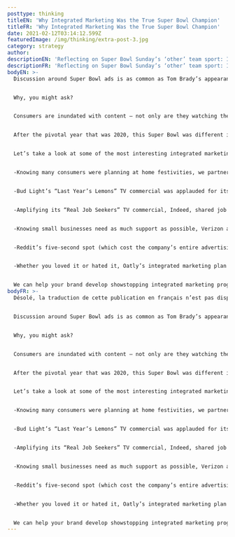 ```yaml
---
posttype: thinking
titleEN: 'Why Integrated Marketing Was the True Super Bowl Champion'
titleFR: 'Why Integrated Marketing Was the True Super Bowl Champion'
date: 2021-02-12T03:14:12.599Z
featuredImage: /img/thinking/extra-post-3.jpg
category: strategy
author:
descriptionEN: 'Reflecting on Super Bowl Sunday’s ‘other’ team sport: Integrated Marketing'
descriptionFR: 'Reflecting on Super Bowl Sunday’s ‘other’ team sport: Integrated Marketing'
bodyEN: >-
  Discussion around Super Bowl ads is as common as Tom Brady’s appearance in the NFL’s championship game - many are quick to call the ‘winners’ and ‘losers’ from the commercial breaks, but more discussion ought to be had around the brand building done offscreen.


  Why, you might ask?


  Consumers are inundated with content – not only are they watching the game on TV, but they’re also following along on social media, possibly multitasking and not 100% focused on every single ad. Brands need to think strategically and use different disciplines and channels to ensure their investment in that :30 second spot is ‘worth it,’ and developing an integrated marketing plan around it helps that great creative work smarter.


  After the pivotal year that was 2020, this Super Bowl was different in many ways, including its marketing. While some brands pulled out of traditional advertising, others joined in for the first time. From legacy advertisers to startups, CPG to tech, regardless of their end goal one thing rings true: brand building is always integrated.


  Let’s take a look at some of the most interesting integrated marketing programs surrounding the Super Bowl. Some focus on amplifying a Super Bowl spot, others aim to create a different experience for a socially distanced Super Bowl:


  -Knowing many consumers were planning at home festivities, we partnered with our client Anheuser-Busch to elevate game day celebrations nationwide with the Stella Stadium Bites kit. Crafted by Blue Apron, every kit came with four delicious recipes alongside four limited-edition Stella Artois Chalices.


  -Bud Light’s “Last Year’s Lemons” TV commercial was applauded for its entertainment value, but it stayed top of consumers’ minds due to its delivery partnership with Drizly. Bringing the excitement of trying a new drink to consumers’ homes, the brand tailored Drizly push notifications to focus on its Lemonade Seltzer, shortly after the commercial aired.


  -Amplifying its “Real Job Seekers” TV commercial, Indeed, shared job postings from other Super Bowl advertisers on its Twitter page throughout the game. While the first-time advertiser received some backlash for its use of the same few seconds of stock video as Guaranteed Rate, the brand was able to use its social media strategy to both change the conversation about its commercial and endear itself to consumers.


  -Knowing small businesses need as much support as possible, Verizon aired its Big Concert for Small Business. Following the Super Bowl, it featured performances from stars like Christina Aguilera, Alicia Keys, H.E.R, Miley Cyrus, Brittany Howard, Eric Church and Jazmine Sullivan. To promote, the brand partnered with its artists on social media content targeted to game viewers following along on social media.


  -Reddit’s five-second spot (which cost the company’s entire advertising budget) signaled support of the r/WallStreetBets community and generated media coverage from a variety of outlets, including CNBC, The New York Times, Variety and HYPEBEAST. Interestingly, Reddit doubled its valuation the week following, largely due to a surge in new users as a result of the role r/WallStreetBets has played in the GameStop trading frenzy.


  -Whether you loved it or hated it, Oatly’s integrated marketing plan allowed it to become a pop culture phenomenon. Airing a polarizing TV commercial that was banned in Sweden, Oatly braced for backlash by releasing t-shirts that said, “I totally hated the Oatly commercial,” which sold out in under five minutes. This move not only caused Oatly to trend on social platforms, but generated earned media for the brand, possibly making it an overnight household name.


  We can help your brand develop showstopping integrated marketing programs, email us at info@mosaic.com.
bodyFR: >-
  Désolé, la traduction de cette publication en français n’est pas disponible.


  Discussion around Super Bowl ads is as common as Tom Brady’s appearance in the NFL’s championship game - many are quick to call the ‘winners’ and ‘losers’ from the commercial breaks, but more discussion ought to be had around the brand building done offscreen.


  Why, you might ask?


  Consumers are inundated with content – not only are they watching the game on TV, but they’re also following along on social media, possibly multitasking and not 100% focused on every single ad. Brands need to think strategically and use different disciplines and channels to ensure their investment in that :30 second spot is ‘worth it,’ and developing an integrated marketing plan around it helps that great creative work smarter.


  After the pivotal year that was 2020, this Super Bowl was different in many ways, including its marketing. While some brands pulled out of traditional advertising, others joined in for the first time. From legacy advertisers to startups, CPG to tech, regardless of their end goal one thing rings true: brand building is always integrated.


  Let’s take a look at some of the most interesting integrated marketing programs surrounding the Super Bowl. Some focus on amplifying a Super Bowl spot, others aim to create a different experience for a socially distanced Super Bowl:


  -Knowing many consumers were planning at home festivities, we partnered with our client Anheuser-Busch to elevate game day celebrations nationwide with the Stella Stadium Bites kit. Crafted by Blue Apron, every kit came with four delicious recipes alongside four limited-edition Stella Artois Chalices.


  -Bud Light’s “Last Year’s Lemons” TV commercial was applauded for its entertainment value, but it stayed top of consumers’ minds due to its delivery partnership with Drizly. Bringing the excitement of trying a new drink to consumers’ homes, the brand tailored Drizly push notifications to focus on its Lemonade Seltzer, shortly after the commercial aired.


  -Amplifying its “Real Job Seekers” TV commercial, Indeed, shared job postings from other Super Bowl advertisers on its Twitter page throughout the game. While the first-time advertiser received some backlash for its use of the same few seconds of stock video as Guaranteed Rate, the brand was able to use its social media strategy to both change the conversation about its commercial and endear itself to consumers.


  -Knowing small businesses need as much support as possible, Verizon aired its Big Concert for Small Business. Following the Super Bowl, it featured performances from stars like Christina Aguilera, Alicia Keys, H.E.R, Miley Cyrus, Brittany Howard, Eric Church and Jazmine Sullivan. To promote, the brand partnered with its artists on social media content targeted to game viewers following along on social media.


  -Reddit’s five-second spot (which cost the company’s entire advertising budget) signaled support of the r/WallStreetBets community and generated media coverage from a variety of outlets, including CNBC, The New York Times, Variety and HYPEBEAST. Interestingly, Reddit doubled its valuation the week following, largely due to a surge in new users as a result of the role r/WallStreetBets has played in the GameStop trading frenzy.


  -Whether you loved it or hated it, Oatly’s integrated marketing plan allowed it to become a pop culture phenomenon. Airing a polarizing TV commercial that was banned in Sweden, Oatly braced for backlash by releasing t-shirts that said, “I totally hated the Oatly commercial,” which sold out in under five minutes. This move not only caused Oatly to trend on social platforms, but generated earned media for the brand, possibly making it an overnight household name.


  We can help your brand develop showstopping integrated marketing programs, email us at info@mosaic.com.
---
```

